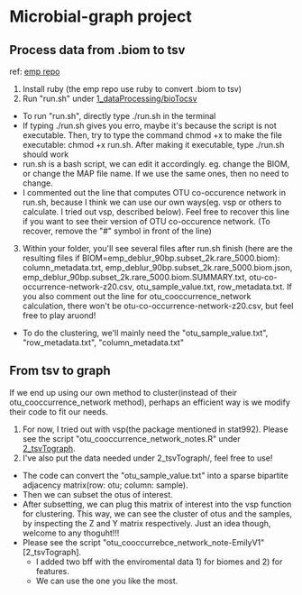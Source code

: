 # Microbial-graph project  
## Process data from .biom to tsv  
ref: [emp repo](https://github.com/biocore/emp/tree/master/code/08-cooccurrence-nestedness/cooccurrence-network)  
1. Install ruby (the emp repo use ruby to convert .biom to tsv)  
2. Run "run.sh" under [1_dataProcessing/bioTocsv](https://github.com/SzuHannah/Microbial-graph/tree/main/1_dataProcessing/biomTotsv)  
- To run "run.sh", directly type ./run.sh in the terminal   
- If typing ./run.sh gives you erro, maybe it's because the script is not executable. Then, try to type the command chmod +x to make the file executable: chmod +x run.sh. After making it executable, type ./run.sh should work  
- run.sh is a bash script, we can edit it accordingly. eg. change the BIOM, or change the MAP file name. If we use the same ones, then no need to change.  
- I commented out the line that computes OTU co-occurence network in run.sh, because I think we can use our own ways(eg. vsp or others to calculate. I tried out vsp, described below). Feel free to recover this line if you want to see their version of OTU co-occurence network. (To recover, remove the "#" symbol in front of the line)    
3. Within your folder, you'll see several files after run.sh finish (here are the resulting files if BIOM=emp_deblur_90bp.subset_2k.rare_5000.biom): column_metadata.txt, emp_deblur_90bp.subset_2k.rare_5000.biom.json, emp_deblur_90bp.subset_2k.rare_5000.biom.SUMMARY.txt, otu-co-occurrence-network-z20.csv, otu_sample_value.txt, row_metadata.txt. If you also comment out the line for otu_cooccurrence_network calculation, there won't be otu-co-occurrence-network-z20.csv, but feel free to play aruond!  
- To do the clustering, we'll mainly need the "otu_sample_value.txt", "row_metadata.txt", "column_metadata.txt"  
  
## From tsv to graph  
If we end up using our own method to cluster(instead of their otu_cooccurrence_network method), perhaps an efficient way is we modify their code to fit our needs.  
1. For now, I tried out with vsp(the package mentioned in stat992). Please see the script "otu_cooccurrence_network_notes.R" under [2_tsvTograph](https://github.com/SzuHannah/Microbial-graph/tree/main/2_tsvTograph).  
2. I've also put the data needed under 2_tsvTograph/, feel free to use!  
- The code can convert the "otu_sample_value.txt" into a sparse bipartite adjacency matrix(row: otu; column: sample).  
- Then we can subset the otus of interest.  
- After subsetting, we can plug this matrix of interest into the vsp function for clustering. This way, we can see the cluster of otus and the samples, by inspecting the Z and Y matrix respectively. Just an idea though, welcome to any thoguht!!!  
- Please see the script "otu_cooccurrebce_network_note-EmilyV1" [2_tsvTograph].
  - I added two bff with the enviromental data 1) for biomes and 2) for features. 
  - We can use the one you like the most. 

